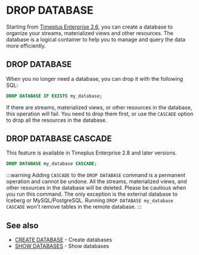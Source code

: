 # DROP DATABASE
Starting from [Timeplus Enterprise 2.6](/enterprise-v2.6), you can create a database to organize your streams, materialized views and other resources. The database is a logical container to help you to manage and query the data more efficiently.

## DROP DATABASE
When you no longer need a database, you can drop it with the following SQL:

```sql
DROP DATABASE IF EXISTS my_database;
```

If there are streams, materialized views, or other resources in the database, this operation will fail. You need to drop them first, or use the `CASCADE` option to drop all the resources in the database.

## DROP DATABASE CASCADE
This feature is available in Timeplus Enterprise 2.8 and later versions.

```sql
DROP DATABASE my_database CASCADE;
```

:::warning
Adding `CASCADE` to the `DROP DATABASE` command is a permanent operation and cannot be undone. All the streams, materialized views, and other resources in the database will be deleted. Please be cautious when you run this command. The only exception is the external database to Iceberg or MySQL/PostgreSQL. Running `DROP DATABASE my_database CASCADE` won't remove tables in the remote database.
:::

## See also
* [CREATE DATABASE](/sql-create-database) - Create databases
* [SHOW DATABASES](/sql-show-databases) - Show databases
